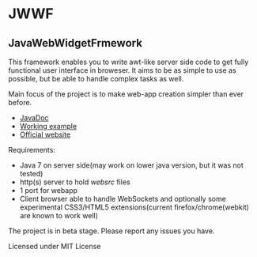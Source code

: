 JWWF
========

JavaWebWidgetFrmework
---

This framework enables you to write awt-like server side code to get fully functional user interface in broweser. It aims to be as simple to use as possible, but be able to handle complex tasks as well. 

Main focus of the project is to make web-app creation simpler than ever before.

* [JavaDoc](http://jenkins.magik6k.net/job/JavaWebWidgetFramework/javadoc/)
* [Working example](http://jwwf.magik6k.net/example/)
* [Official website](http://jwwf.magik6k.net/)

Requirements:
* Java 7 on server side(may work on lower java version, but it was not tested)
* http(s) server to hold *websrc* files
* 1 port for webapp
* Client browser able to handle WebSockets and optionally some experimental CSS3/HTML5 extensions(current firefox/chrome(webkit) are known to work well) 


The project is in beta stage. Please report any issues you have.

Licensed under MIT License
